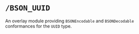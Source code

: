 # ``/BSON_UUID``

An overlay module providing ``BSONEncodable`` and ``BSONDecodable`` conformances for the ``UUID`` type.
